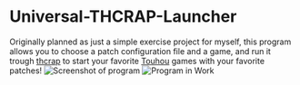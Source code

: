 # Universal-THCRAP-Launcher
Originally planned as just a simple exercise project for myself, this program allows you to choose a patch configuration file and a game, and run it trough [thcrap](https://github.com/thpatch/thcrap) to start your favorite [Touhou](https://en.touhouwiki.net/wiki/Touhou_Wiki) games with your favorite patches!
![Screenshot of program](https://i.imgur.com/of65zrS.png)
![Program in Work](https://i.imgur.com/UxKl4hQ.gifv)
